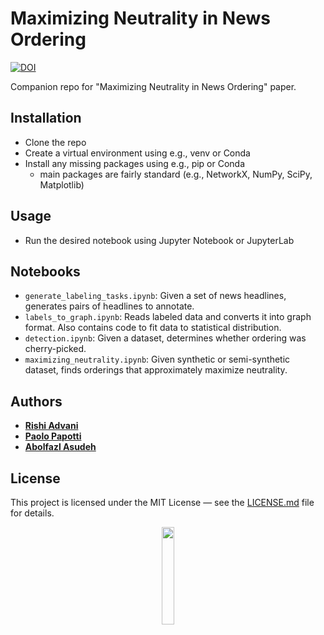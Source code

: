 # Maximizing Neutrality in News Ordering
[![DOI](https://zenodo.org/badge/DOI/10.5281/zenodo.7159295.svg)](https://doi.org/10.5281/zenodo.7159295)

Companion repo for "Maximizing Neutrality in News Ordering" paper.

## Installation
- Clone the repo
- Create a virtual environment using e.g., venv or Conda
- Install any missing packages using e.g., pip or Conda
  - main packages are fairly standard (e.g., NetworkX, NumPy, SciPy, Matplotlib)

## Usage
- Run the desired notebook using Jupyter Notebook or JupyterLab

## Notebooks
- `generate_labeling_tasks.ipynb`: Given a set of news headlines, generates pairs of headlines to annotate.
- `labels_to_graph.ipynb`: Reads labeled data and converts it into graph format. Also contains code to fit data to statistical distribution.
- `detection.ipynb`: Given a dataset, determines whether ordering was cherry-picked.
- `maximizing_neutrality.ipynb`: Given synthetic or semi-synthetic dataset, finds orderings that approximately maximize neutrality.

## Authors

* **[Rishi Advani](https://rishi-advani.com/)**
* **[Paolo Papotti](https://www.eurecom.fr/~papotti/)**
* **[Abolfazl Asudeh](https://www.cs.uic.edu/~asudeh/)**

## License

This project is licensed under the MIT License &mdash; see the [LICENSE.md](LICENSE.md) file for details.

<p align="center"><img width="20%" src="https://www.cs.uic.edu/~indexlab/imgs/InDeXLab2.gif"></p>
